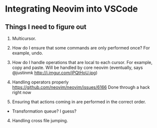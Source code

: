 # Integrating Neovim into VSCode
## Things I need to figure out
1. Multicursor.
  1. How do I ensure that some commands are only performed once?
  For example, undo.
  2. How do I handle operations that are local to each cursor. For example, copy and paste.
  Will be handled by core neovim (eventually, says @justinmk http://i.imgur.com/jPQtHoU.jpg)

2. Handling operators properly
  https://github.com/neovim/neovim/issues/6166
  Done through a hack right now

3. Ensuring that actions coming in are performed in the correct order.
  * Transformation queue? I guess?

4. Handling cross file jumping.
